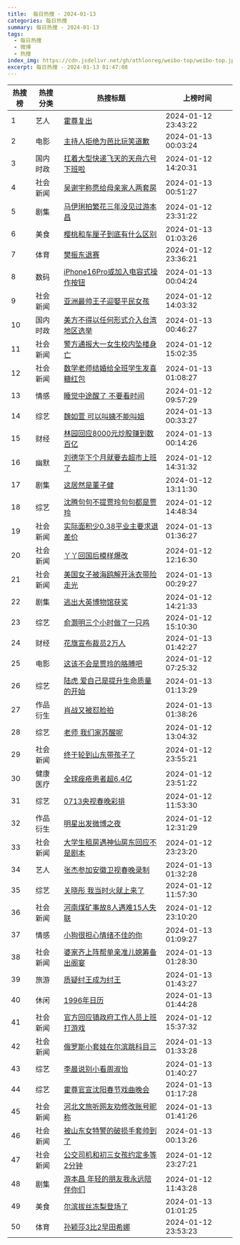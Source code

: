 ```yaml
---
title:  每日热搜 - 2024-01-13
categories: 每日热搜
summary: 每日热搜 - 2024-01-13
tags:
  - 每日热搜
  - 微博
  - 热搜
index_img: https://cdn.jsdelivr.net/gh/athlonreg/weibo-top/weibo-top.jpeg
excerpt: 每日热搜 - 2024-01-13 01:47:08
---
```


| 热搜榜 | 热搜分类 | 热搜标题 | 上榜时间 |
| --- | --- | --- | --- |
| 1 | 艺人 | [霍尊复出](https://s.weibo.com/weibo%3Fq%3D%2523%E9%9C%8D%E5%B0%8A%E5%A4%8D%E5%87%BA%2523) | 2024-01-12 23:43:22 | 
| 2 | 电影 | [主持人拒绝为芭比玩笑道歉](https://s.weibo.com/weibo%3Fq%3D%2523%E4%B8%BB%E6%8C%81%E4%BA%BA%E6%8B%92%E7%BB%9D%E4%B8%BA%E8%8A%AD%E6%AF%94%E7%8E%A9%E7%AC%91%E9%81%93%E6%AD%89%2523) | 2024-01-13 00:03:24 | 
| 3 | 国内时政 | [扛着大型快递飞天的天舟六号下班啦](https://s.weibo.com/weibo%3Fq%3D%2523%E6%89%9B%E7%9D%80%E5%A4%A7%E5%9E%8B%E5%BF%AB%E9%80%92%E9%A3%9E%E5%A4%A9%E7%9A%84%E5%A4%A9%E8%88%9F%E5%85%AD%E5%8F%B7%E4%B8%8B%E7%8F%AD%E5%95%A6%2523) | 2024-01-12 14:20:31 | 
| 4 | 社会新闻 | [吴谢宇称愿给母亲家人两套房](https://s.weibo.com/weibo%3Fq%3D%2523%E5%90%B4%E8%B0%A2%E5%AE%87%E7%A7%B0%E6%84%BF%E7%BB%99%E6%AF%8D%E4%BA%B2%E5%AE%B6%E4%BA%BA%E4%B8%A4%E5%A5%97%E6%88%BF%2523) | 2024-01-13 00:51:27 | 
| 5 | 剧集 | [马伊琍拍繁花三年没见过游本昌](https://s.weibo.com/weibo%3Fq%3D%2523%E9%A9%AC%E4%BC%8A%E7%90%8D%E6%8B%8D%E7%B9%81%E8%8A%B1%E4%B8%89%E5%B9%B4%E6%B2%A1%E8%A7%81%E8%BF%87%E6%B8%B8%E6%9C%AC%E6%98%8C%2523) | 2024-01-12 23:31:22 | 
| 6 | 美食 | [樱桃和车厘子到底有什么区别](https://s.weibo.com/weibo%3Fq%3D%2523%E6%A8%B1%E6%A1%83%E5%92%8C%E8%BD%A6%E5%8E%98%E5%AD%90%E5%88%B0%E5%BA%95%E6%9C%89%E4%BB%80%E4%B9%88%E5%8C%BA%E5%88%AB%2523) | 2024-01-13 01:03:26 | 
| 7 | 体育 | [樊振东退赛](https://s.weibo.com/weibo%3Fq%3D%2523%E6%A8%8A%E6%8C%AF%E4%B8%9C%E9%80%80%E8%B5%9B%2523) | 2024-01-12 23:36:21 | 
| 8 | 数码 | [iPhone16Pro或加入电容式操作按钮](https://s.weibo.com/weibo%3Fq%3D%2523iPhone16Pro%E6%88%96%E5%8A%A0%E5%85%A5%E7%94%B5%E5%AE%B9%E5%BC%8F%E6%93%8D%E4%BD%9C%E6%8C%89%E9%92%AE%2523) | 2024-01-13 00:04:24 | 
| 9 | 社会新闻 | [亚洲最帅王子迎娶平民女孩](https://s.weibo.com/weibo%3Fq%3D%2523%E4%BA%9A%E6%B4%B2%E6%9C%80%E5%B8%85%E7%8E%8B%E5%AD%90%E8%BF%8E%E5%A8%B6%E5%B9%B3%E6%B0%91%E5%A5%B3%E5%AD%A9%2523) | 2024-01-12 14:03:32 | 
| 10 | 国内时政 | [美方不得以任何形式介入台湾地区选举](https://s.weibo.com/weibo%3Fq%3D%2523%E7%BE%8E%E6%96%B9%E4%B8%8D%E5%BE%97%E4%BB%A5%E4%BB%BB%E4%BD%95%E5%BD%A2%E5%BC%8F%E4%BB%8B%E5%85%A5%E5%8F%B0%E6%B9%BE%E5%9C%B0%E5%8C%BA%E9%80%89%E4%B8%BE%2523) | 2024-01-13 00:46:27 | 
| 11 | 社会新闻 | [警方通报大一女生校内坠楼身亡](https://s.weibo.com/weibo%3Fq%3D%2523%E8%AD%A6%E6%96%B9%E9%80%9A%E6%8A%A5%E5%A4%A7%E4%B8%80%E5%A5%B3%E7%94%9F%E6%A0%A1%E5%86%85%E5%9D%A0%E6%A5%BC%E8%BA%AB%E4%BA%A1%2523) | 2024-01-12 15:02:35 | 
| 12 | 社会新闻 | [数学老师结婚给全班学生发喜糖红包](https://s.weibo.com/weibo%3Fq%3D%2523%E6%95%B0%E5%AD%A6%E8%80%81%E5%B8%88%E7%BB%93%E5%A9%9A%E7%BB%99%E5%85%A8%E7%8F%AD%E5%AD%A6%E7%94%9F%E5%8F%91%E5%96%9C%E7%B3%96%E7%BA%A2%E5%8C%85%2523) | 2024-01-13 01:08:27 | 
| 13 | 情感 | [睡觉中途醒了 不要看时间](https://s.weibo.com/weibo%3Fq%3D%2523%E7%9D%A1%E8%A7%89%E4%B8%AD%E9%80%94%E9%86%92%E4%BA%86%20%E4%B8%8D%E8%A6%81%E7%9C%8B%E6%97%B6%E9%97%B4%2523) | 2024-01-12 09:57:29 | 
| 14 | 综艺 | [魏如萱 可以叫姨不能叫姐](https://s.weibo.com/weibo%3Fq%3D%2523%E9%AD%8F%E5%A6%82%E8%90%B1%20%E5%8F%AF%E4%BB%A5%E5%8F%AB%E5%A7%A8%E4%B8%8D%E8%83%BD%E5%8F%AB%E5%A7%90%2523) | 2024-01-13 00:33:27 | 
| 15 | 财经 | [林园回应8000元炒股赚到数百亿](https://s.weibo.com/weibo%3Fq%3D%2523%E6%9E%97%E5%9B%AD%E5%9B%9E%E5%BA%948000%E5%85%83%E7%82%92%E8%82%A1%E8%B5%9A%E5%88%B0%E6%95%B0%E7%99%BE%E4%BA%BF%2523) | 2024-01-13 00:14:26 | 
| 16 | 幽默 | [刘德华下个月就要去超市上班了](https://s.weibo.com/weibo%3Fq%3D%2523%E5%88%98%E5%BE%B7%E5%8D%8E%E4%B8%8B%E4%B8%AA%E6%9C%88%E5%B0%B1%E8%A6%81%E5%8E%BB%E8%B6%85%E5%B8%82%E4%B8%8A%E7%8F%AD%E4%BA%86%2523) | 2024-01-12 14:31:32 | 
| 17 | 剧集 | [这居然是董子健](https://s.weibo.com/weibo%3Fq%3D%2523%E8%BF%99%E5%B1%85%E7%84%B6%E6%98%AF%E8%91%A3%E5%AD%90%E5%81%A5%2523) | 2024-01-12 13:11:30 | 
| 18 | 综艺 | [沈腾句句不提贾玲句句都是贾玲](https://s.weibo.com/weibo%3Fq%3D%2523%E6%B2%88%E8%85%BE%E5%8F%A5%E5%8F%A5%E4%B8%8D%E6%8F%90%E8%B4%BE%E7%8E%B2%E5%8F%A5%E5%8F%A5%E9%83%BD%E6%98%AF%E8%B4%BE%E7%8E%B2%2523) | 2024-01-12 14:48:34 | 
| 19 | 社会新闻 | [实际面积少0.38平业主要求退差价](https://s.weibo.com/weibo%3Fq%3D%2523%E5%AE%9E%E9%99%85%E9%9D%A2%E7%A7%AF%E5%B0%910.38%E5%B9%B3%E4%B8%9A%E4%B8%BB%E8%A6%81%E6%B1%82%E9%80%80%E5%B7%AE%E4%BB%B7%2523) | 2024-01-13 01:36:27 | 
| 20 | 社会新闻 | [丫丫回国后模样爆改](https://s.weibo.com/weibo%3Fq%3D%2523%E4%B8%AB%E4%B8%AB%E5%9B%9E%E5%9B%BD%E5%90%8E%E6%A8%A1%E6%A0%B7%E7%88%86%E6%94%B9%2523) | 2024-01-12 12:16:30 | 
| 21 | 社会新闻 | [美国女子被海鸥解开泳衣带险走光](https://s.weibo.com/weibo%3Fq%3D%2523%E7%BE%8E%E5%9B%BD%E5%A5%B3%E5%AD%90%E8%A2%AB%E6%B5%B7%E9%B8%A5%E8%A7%A3%E5%BC%80%E6%B3%B3%E8%A1%A3%E5%B8%A6%E9%99%A9%E8%B5%B0%E5%85%89%2523) | 2024-01-13 00:29:27 | 
| 22 | 剧集 | [逃出大英博物馆获奖](https://s.weibo.com/weibo%3Fq%3D%2523%E9%80%83%E5%87%BA%E5%A4%A7%E8%8B%B1%E5%8D%9A%E7%89%A9%E9%A6%86%E8%8E%B7%E5%A5%96%2523) | 2024-01-12 14:21:33 | 
| 23 | 综艺 | [俞灏明三个小时做了一只鸡](https://s.weibo.com/weibo%3Fq%3D%2523%E4%BF%9E%E7%81%8F%E6%98%8E%E4%B8%89%E4%B8%AA%E5%B0%8F%E6%97%B6%E5%81%9A%E4%BA%86%E4%B8%80%E5%8F%AA%E9%B8%A1%2523) | 2024-01-12 15:10:30 | 
| 24 | 财经 | [花旗宣布裁员2万人](https://s.weibo.com/weibo%3Fq%3D%2523%E8%8A%B1%E6%97%97%E5%AE%A3%E5%B8%83%E8%A3%81%E5%91%982%E4%B8%87%E4%BA%BA%2523) | 2024-01-13 01:42:27 | 
| 25 | 电影 | [这该不会是贾玲的胳膊吧](https://s.weibo.com/weibo%3Fq%3D%2523%E8%BF%99%E8%AF%A5%E4%B8%8D%E4%BC%9A%E6%98%AF%E8%B4%BE%E7%8E%B2%E7%9A%84%E8%83%B3%E8%86%8A%E5%90%A7%2523) | 2024-01-12 07:25:32 | 
| 26 | 综艺 | [陆虎 爱自己是提升生命质量的开始](https://s.weibo.com/weibo%3Fq%3D%2523%E9%99%86%E8%99%8E%20%E7%88%B1%E8%87%AA%E5%B7%B1%E6%98%AF%E6%8F%90%E5%8D%87%E7%94%9F%E5%91%BD%E8%B4%A8%E9%87%8F%E7%9A%84%E5%BC%80%E5%A7%8B%2523) | 2024-01-13 01:13:29 | 
| 27 | 作品衍生 | [肖战又被怼脸拍](https://s.weibo.com/weibo%3Fq%3D%2523%E8%82%96%E6%88%98%E5%8F%88%E8%A2%AB%E6%80%BC%E8%84%B8%E6%8B%8D%2523) | 2024-01-13 01:38:26 | 
| 28 | 综艺 | [老师 我们家苏醒呢](https://s.weibo.com/weibo%3Fq%3D%2523%E8%80%81%E5%B8%88%20%E6%88%91%E4%BB%AC%E5%AE%B6%E8%8B%8F%E9%86%92%E5%91%A2%2523) | 2024-01-12 13:04:32 | 
| 29 | 社会新闻 | [终于轮到山东带孩子了](https://s.weibo.com/weibo%3Fq%3D%2523%E7%BB%88%E4%BA%8E%E8%BD%AE%E5%88%B0%E5%B1%B1%E4%B8%9C%E5%B8%A6%E5%AD%A9%E5%AD%90%E4%BA%86%2523) | 2024-01-12 23:55:21 | 
| 30 | 健康医疗 | [全球痤疮患者超6.4亿](https://s.weibo.com/weibo%3Fq%3D%2523%E5%85%A8%E7%90%83%E7%97%A4%E7%96%AE%E6%82%A3%E8%80%85%E8%B6%856.4%E4%BA%BF%2523) | 2024-01-12 23:51:22 | 
| 31 | 综艺 | [0713央视春晚彩排](https://s.weibo.com/weibo%3Fq%3D%25230713%E5%A4%AE%E8%A7%86%E6%98%A5%E6%99%9A%E5%BD%A9%E6%8E%92%2523) | 2024-01-12 11:53:30 | 
| 32 | 作品衍生 | [明星出发微博之夜](https://s.weibo.com/weibo%3Fq%3D%2523%E6%98%8E%E6%98%9F%E5%87%BA%E5%8F%91%E5%BE%AE%E5%8D%9A%E4%B9%8B%E5%A4%9C%2523) | 2024-01-12 12:31:29 | 
| 33 | 社会新闻 | [大学生租房遇神仙房东回应不是剧本](https://s.weibo.com/weibo%3Fq%3D%2523%E5%A4%A7%E5%AD%A6%E7%94%9F%E7%A7%9F%E6%88%BF%E9%81%87%E7%A5%9E%E4%BB%99%E6%88%BF%E4%B8%9C%E5%9B%9E%E5%BA%94%E4%B8%8D%E6%98%AF%E5%89%A7%E6%9C%AC%2523) | 2024-01-12 23:23:20 | 
| 34 | 艺人 | [张杰参加安徽卫视春晚录制](https://s.weibo.com/weibo%3Fq%3D%2523%E5%BC%A0%E6%9D%B0%E5%8F%82%E5%8A%A0%E5%AE%89%E5%BE%BD%E5%8D%AB%E8%A7%86%E6%98%A5%E6%99%9A%E5%BD%95%E5%88%B6%2523) | 2024-01-13 01:32:28 | 
| 35 | 综艺 | [关晓彤 我当时火就上来了](https://s.weibo.com/weibo%3Fq%3D%2523%E5%85%B3%E6%99%93%E5%BD%A4%20%E6%88%91%E5%BD%93%E6%97%B6%E7%81%AB%E5%B0%B1%E4%B8%8A%E6%9D%A5%E4%BA%86%2523) | 2024-01-12 11:57:30 | 
| 36 | 社会新闻 | [河南煤矿事故8人遇难15人失联](https://s.weibo.com/weibo%3Fq%3D%2523%E6%B2%B3%E5%8D%97%E7%85%A4%E7%9F%BF%E4%BA%8B%E6%95%858%E4%BA%BA%E9%81%87%E9%9A%BE15%E4%BA%BA%E5%A4%B1%E8%81%94%2523) | 2024-01-12 23:10:20 | 
| 37 | 情感 | [小狗很担心情绪不佳的你](https://s.weibo.com/weibo%3Fq%3D%2523%E5%B0%8F%E7%8B%97%E5%BE%88%E6%8B%85%E5%BF%83%E6%83%85%E7%BB%AA%E4%B8%8D%E4%BD%B3%E7%9A%84%E4%BD%A0%2523) | 2024-01-13 01:09:27 | 
| 38 | 社会新闻 | [婆家齐上阵帮单亲准儿媳筹备出阁宴](https://s.weibo.com/weibo%3Fq%3D%2523%E5%A9%86%E5%AE%B6%E9%BD%90%E4%B8%8A%E9%98%B5%E5%B8%AE%E5%8D%95%E4%BA%B2%E5%87%86%E5%84%BF%E5%AA%B3%E7%AD%B9%E5%A4%87%E5%87%BA%E9%98%81%E5%AE%B4%2523) | 2024-01-13 01:28:30 | 
| 39 | 旅游 | [质疑纣王成为纣王](https://s.weibo.com/weibo%3Fq%3D%2523%E8%B4%A8%E7%96%91%E7%BA%A3%E7%8E%8B%E6%88%90%E4%B8%BA%E7%BA%A3%E7%8E%8B%2523) | 2024-01-13 01:43:27 | 
| 40 | 休闲 | [1996年日历](https://s.weibo.com/weibo%3Fq%3D%25231996%E5%B9%B4%E6%97%A5%E5%8E%86%2523) | 2024-01-13 01:44:28 | 
| 41 | 社会新闻 | [官方回应镇政府工作人员上班打游戏](https://s.weibo.com/weibo%3Fq%3D%2523%E5%AE%98%E6%96%B9%E5%9B%9E%E5%BA%94%E9%95%87%E6%94%BF%E5%BA%9C%E5%B7%A5%E4%BD%9C%E4%BA%BA%E5%91%98%E4%B8%8A%E7%8F%AD%E6%89%93%E6%B8%B8%E6%88%8F%2523) | 2024-01-12 15:37:32 | 
| 42 | 社会新闻 | [俄罗斯小套娃在尔滨跳科目三](https://s.weibo.com/weibo%3Fq%3D%2523%E4%BF%84%E7%BD%97%E6%96%AF%E5%B0%8F%E5%A5%97%E5%A8%83%E5%9C%A8%E5%B0%94%E6%BB%A8%E8%B7%B3%E7%A7%91%E7%9B%AE%E4%B8%89%2523) | 2024-01-13 01:33:28 | 
| 43 | 综艺 | [李晨说别小看周淑怡](https://s.weibo.com/weibo%3Fq%3D%2523%E6%9D%8E%E6%99%A8%E8%AF%B4%E5%88%AB%E5%B0%8F%E7%9C%8B%E5%91%A8%E6%B7%91%E6%80%A1%2523) | 2024-01-13 01:40:27 | 
| 44 | 综艺 | [霍尊官宣沈阳春节戏曲晚会](https://s.weibo.com/weibo%3Fq%3D%2523%E9%9C%8D%E5%B0%8A%E5%AE%98%E5%AE%A3%E6%B2%88%E9%98%B3%E6%98%A5%E8%8A%82%E6%88%8F%E6%9B%B2%E6%99%9A%E4%BC%9A%2523) | 2024-01-13 01:17:28 | 
| 45 | 社会新闻 | [河北文旅听网友劝修改账号昵称](https://s.weibo.com/weibo%3Fq%3D%2523%E6%B2%B3%E5%8C%97%E6%96%87%E6%97%85%E5%90%AC%E7%BD%91%E5%8F%8B%E5%8A%9D%E4%BF%AE%E6%94%B9%E8%B4%A6%E5%8F%B7%E6%98%B5%E7%A7%B0%2523) | 2024-01-13 01:41:26 | 
| 46 | 社会新闻 | [被山东女特警的破损手套帅到了](https://s.weibo.com/weibo%3Fq%3D%2523%E8%A2%AB%E5%B1%B1%E4%B8%9C%E5%A5%B3%E7%89%B9%E8%AD%A6%E7%9A%84%E7%A0%B4%E6%8D%9F%E6%89%8B%E5%A5%97%E5%B8%85%E5%88%B0%E4%BA%86%2523) | 2024-01-13 00:13:26 | 
| 47 | 社会新闻 | [公交司机和初三女孩约定多等2分钟](https://s.weibo.com/weibo%3Fq%3D%2523%E5%85%AC%E4%BA%A4%E5%8F%B8%E6%9C%BA%E5%92%8C%E5%88%9D%E4%B8%89%E5%A5%B3%E5%AD%A9%E7%BA%A6%E5%AE%9A%E5%A4%9A%E7%AD%892%E5%88%86%E9%92%9F%2523) | 2024-01-12 23:27:21 | 
| 48 | 剧集 | [游本昌 年轻的朋友我永远陪伴你们](https://s.weibo.com/weibo%3Fq%3D%2523%E6%B8%B8%E6%9C%AC%E6%98%8C%20%E5%B9%B4%E8%BD%BB%E7%9A%84%E6%9C%8B%E5%8F%8B%E6%88%91%E6%B0%B8%E8%BF%9C%E9%99%AA%E4%BC%B4%E4%BD%A0%E4%BB%AC%2523) | 2024-01-12 11:43:28 | 
| 49 | 美食 | [尔滨拔丝冻梨登场了](https://s.weibo.com/weibo%3Fq%3D%2523%E5%B0%94%E6%BB%A8%E6%8B%94%E4%B8%9D%E5%86%BB%E6%A2%A8%E7%99%BB%E5%9C%BA%E4%BA%86%2523) | 2024-01-13 01:01:25 | 
| 50 | 体育 | [孙颖莎3比2早田希娜](https://s.weibo.com/weibo%3Fq%3D%2523%E5%AD%99%E9%A2%96%E8%8E%8E3%E6%AF%942%E6%97%A9%E7%94%B0%E5%B8%8C%E5%A8%9C%2523) | 2024-01-12 23:53:23 | 
